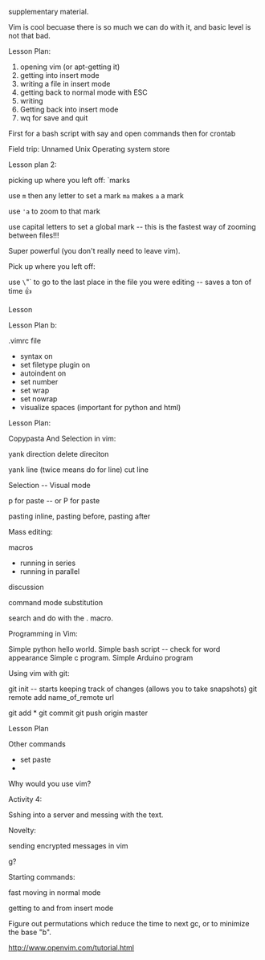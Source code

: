 supplementary material.

Vim is cool becuase there is so much we can do with it, and basic level is not that bad.

Lesson Plan:

1. opening vim (or apt-getting it)
2. getting into insert mode
3. writing a file in insert mode
4. getting back to normal mode with ESC
5. writing
6. Getting back into insert mode
7. wq for save and quit

First for a bash script with say and open commands
then for crontab

Field trip: Unnamed Unix Operating system store

Lesson plan 2:

picking up where you left off: `marks

use `m` then any letter to set a mark
`ma` makes `a` a mark

use `'a` to zoom to that mark

use capital letters to set a global mark -- this is the fastest way of zooming between files!!!

Super powerful (you don't really need to leave vim).

Pick up where you left off:

use `\`"` to go to the last place in the file you were editing -- saves a ton of time :thumbsup:


Lesson


Lesson Plan b:

.vimrc file

* syntax on 
* set filetype plugin on
* autoindent on
* set number
* set wrap
* set nowrap
* visualize spaces (important for python and html)


Lesson Plan:

Copypasta And Selection in vim:

yank direction
delete direciton

yank line (twice means do for line)
cut line

Selection -- Visual mode


p for paste -- or P for paste

pasting inline, pasting before, pasting after


Mass editing:

macros
* running in series
* running in parallel

discussion

command mode substitution

search and do with the . macro.


Programming in Vim:

Simple python hello world.
Simple bash script -- check for word appearance
Simple c program.
Simple Arduino program

Using vim with git:

git init -- starts keeping track of changes (allows you to take snapshots)
git remote add name_of_remote url

git add *
git commit 
git push origin master









Lesson Plan

Other commands
* set paste
* 

Why would you use vim?

Activity 4:

Sshing into a server and messing with the text.
 

Novelty:

sending encrypted messages in vim

g?



Starting commands:

fast moving in normal mode

getting to and from insert mode




Figure out permutations which reduce the time to next gc, or to minimize the base "b".


http://www.openvim.com/tutorial.html
